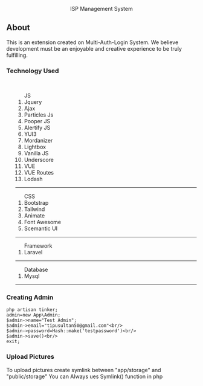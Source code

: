 <p align="center">
ISP Management System
</p>

## About 

This is an extension created on Multi-Auth-Login System. We believe development must be an enjoyable and creative experience to be truly fulfilling. 
<br>
### Technology Used

<br>

<ul>
  <ol>JS
  <li>Jquery</li>
    <li>Ajax</li>
    <li>Particles Js</li>
    <li>Pooper JS</li>
    <li>Alertify JS</li>
    <li>YUI3</li>
    <li>Mordanizer</li>
    <li>Lightbox</li>
    <li>Vanilla JS</li>
    <li>Underscore</li>
    <li>VUE</li>
    <li>VUE Routes</li>
    <li>Lodash</li>
  </ol>
  <hr>
  <ol>CSS
    <li>Bootstrap</li>
    <li>Tailwind</li>
    <li>Animate</li>
    <li>Font Awesome</li>
    <li>Scemantic UI</li>
  </ol><hr>
  <ol>Framework <li>Laravel</li></ol><hr>
  <ol>Database <li>Mysql</li></ol><hr>
  </ul>


### Creating Admin
``` <?PHP
php artisan tinker;
admin=new App\Admin;
$admin->name="Test Admin";
$admin->email="tipusultan50@gmail.com"<br/>
$admin->password=Hash::make('testpassword')<br/>
$admin->save()<br/>
exit;
```
### Upload Pictures
<p> To upload pictures create symlink between "app/storage" and "public/storage"
  You can Always ues Symlink() function in php</p>




